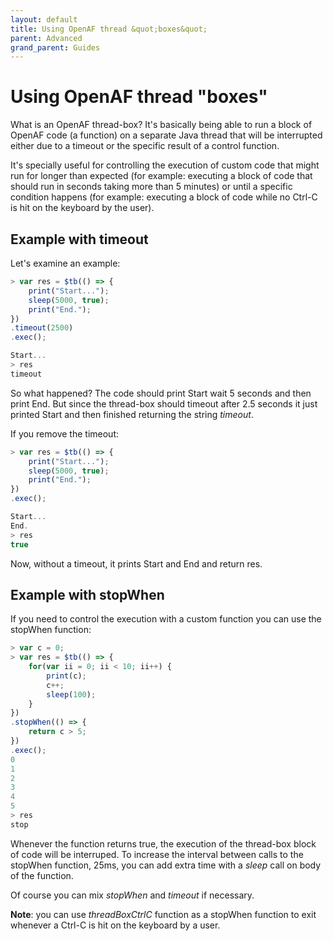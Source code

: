 ```yaml
---
layout: default
title: Using OpenAF thread &quot;boxes&quot;
parent: Advanced
grand_parent: Guides
---
```


# Using OpenAF thread "boxes"

What is an OpenAF thread-box? It's basically being able to run a block of OpenAF code (a function) on a separate Java thread that will be interrupted either due to a timeout or the specific result of a control function.

It's specially useful for controlling the execution of custom code that might run for longer than expected (for example: executing a block of code that should run in seconds taking more than 5 minutes) or until a specific condition happens (for example: executing a block of code while no Ctrl-C is hit on the keyboard by the user).

## Example with timeout

Let's examine an example:

````javascript
> var res = $tb(() => {
    print("Start...");
    sleep(5000, true);
    print("End.");
})
.timeout(2500)
.exec();

Start...
> res
timeout
````

So what happened? The code should print Start wait 5 seconds and then print End. But since the thread-box should timeout after 2.5 seconds it just printed Start and then finished returning the string _timeout_.

If you remove the timeout:

````javascript
> var res = $tb(() => {
    print("Start...");
    sleep(5000, true);
    print("End.");
})
.exec();

Start...
End.
> res
true
````

Now, without a timeout, it prints Start and End and return res.

## Example with stopWhen

If you need to control the execution with a custom function you can use the stopWhen function:

````javascript
> var c = 0;
> var res = $tb(() => {
    for(var ii = 0; ii < 10; ii++) {
        print(c);
        c++;
        sleep(100);
    }
})
.stopWhen(() => {
    return c > 5;
})
.exec();
0
1
2
3
4
5
> res
stop
````

Whenever the function returns true, the execution of the thread-box block of code will be interruped. To increase the interval between calls to the stopWhen function, 25ms, you can add extra time with a _sleep_ call on body of the function.

Of course you can mix _stopWhen_ and _timeout_ if necessary.

**Note**: you can use _threadBoxCtrlC_ function as a stopWhen function to exit whenever a Ctrl-C is hit on the keyboard by a user.